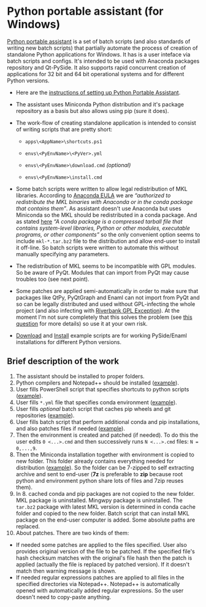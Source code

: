 # Python portable assistant (for Windows)


[Python portable assistant](https://github.com/kiwi0fruit/python-portable-assistant) is a set of batch scripts (and also standards of writing new batch scripts) that partially automate the process of creation of standalone Python applications for Windows. It has is a user inteface via batch scripts and configs. It's intended to be used with Anaconda packages repository and Qt-PySide. It also supports rapid concurrent creation of applications for 32 bit and 64 bit operational systems and for different Python versions.

- Here are the [instructions of setting up Python Portable Assistant][setup].

- The assistant uses Miniconda Python distribution and it's package repository as a basis but also allows using pip (sure it does).

- The work-flow of creating standalone application is intended to consist of writing scripts that are pretty short:

    - `apps\<AppName>\shortcuts.ps1`

    - `envs\<PyEnvName>\<PyVer>.yml`

    - `envs\<PyEnvName>\download.cmd` *(optional)*

    - `envs\<PyEnvName>\install.cmd`

- Some batch scripts were written to allow legal redistribution of MKL libraries. According to [Anaconda EULA](https://docs.continuum.io/anaconda/eula) we are *“authorized to redistribute the MKL binaries with Anaconda or in the conda package that contains them”*. As assistant doesn't use Anaconda but uses Miniconda so the MKL should be redistributed in a conda package. And as stated [here](http://conda.pydata.org/docs/intro.html) *“A conda package is a compressed tarball file that contains system-level libraries, Python or other modules, executable programs, or other components”* so the only convenient option seems to include `mkl-*.tar.bz2` file to the distribution and allow end-user to install it off-line. So batch scripts were written to automate this without manually specifying any parameters.

- The redistribution of MKL seems to be incompatible with GPL modules. So be aware of PyQt. Modules that can import from PyQt may cause troubles too (see next point).

- Some patches are applied semi-automatically in order to make sure that packages like QtPy, PyQtGraph and Enaml can not import from PyQt and so can be legally distributed and used without GPL-infecting the whole project (and also infecting with [Riverbank GPL Exception](https://github.com/cms-externals/pyqt/blob/master/GPL_EXCEPTION.TXT)). At the moment I'm not sure completely that this solves the problem (see [this question](http://kiwi0fruit.tumblr.com/post/145394097575) for more details) so use it at your own risk.

- [Download][enaml_test_download] and [Install][enaml_test_install] example scripts are for working PySide/Enaml installations for different Python versions. 


## Brief description of the work

1. The assistant should be installed to proper folders.
2. Python compilers and Notepad++ should be installed ([example][setup]).
3. User fills PowerShell script that specifies shortcuts to python scripts ([example][shortcuts]).
4. User fills `*.yml` file that specifies conda environment ([example][enaml_test_yml]).
5. User fills *optional* batch script that caches pip wheels and git repositories ([example][enaml_test_download]).
6. User fills batch script that perform additional conda and pip installations, and also patches files if needed ([example][enaml_test_install]).
7. Then the environment is created and patched (if needed). To do this the user edits `0 <...>.cmd` and then successively runs `N <...>.cmd` files: `N = 0,...,9`.
8. Then the Miniconda installation together with environment is copied to new folder. This folder already contains everything needed for distribution ([example][output_example]). So the folder can be 7-zipped to self extracting archive and sent to end-user (**7z** is preferable to **zip** because root python and environment python share lots of files and 7zip reuses them).
9. In 8. cached conda and pip packages are not copied to the new folder. MKL package is uninstalled. Mingwpy package is uninstalled. The `tar.bz2` package with latest MKL version is determined in conda cache folder and copied to the new folder. Batch script that can install MKL package on the end-user computer is added. Some absolute paths are replaced.
10. About patches. There are two kinds of them:
  * If needed some patches are applied to the files specified. User also provides original version of the file to be patched. If the specified file's hash checksum matches with the original's file hash then the patch is applied (actually the file is replaced by patched version). If it doesn't match then warning message is shown.
  * If needed regular expressions patches are applied to all files in the specified directories via Notepad++. Notepad++ is automatically opened with automatically added regular expressions. So the user doesn't need to copy-paste anything.


[setup]: Setting_up_Python_Portable_Assistant.md
[shortcuts]: apps/pyqtgraph2enaml/shortcuts.ps1
[enaml_test_yml]: envs/enaml_test/py27.yml
[enaml_test_download]: envs/enaml_test/download.cmd
[enaml_test_install]: envs/enaml_test/install.cmd
[output_example]: app_output_example

